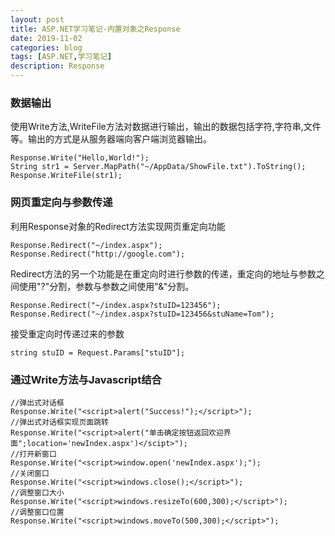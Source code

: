 ```yaml
---
layout: post
title: ASP.NET学习笔记-内置对象之Response
date: 2019-11-02
categories: blog
tags: [ASP.NET,学习笔记]
description: Response
---
```


### 数据输出
使用Write方法,WriteFile方法对数据进行输出，输出的数据包括字符,字符串,文件等。输出的方式是从服务器端向客户端浏览器输出。
```
Response.Write("Hello,World!");
String str1 = Server.MapPath("~/AppData/ShowFile.txt").ToString();
Response.WriteFile(str1);
```
### 网页重定向与参数传递
利用Response对象的Redirect方法实现网页重定向功能
```
Response.Redirect("~/index.aspx");
Response.Redirect("http://google.com");
```
Redirect方法的另一个功能是在重定向时进行参数的传递，重定向的地址与参数之间使用"?"分割，参数与参数之间使用"&"分割。
```
Response.Redirect("~/index.aspx?stuID=123456");
Response.Redirect("~/index.aspx?stuID=123456&stuName=Tom");
```
接受重定向时传递过来的参数
```
string stuID = Request.Params["stuID"];
```
### 通过Write方法与Javascript结合
```
//弹出式对话框
Response.Write("<script>alert("Success!");</script>");
//弹出式对话框实现页面跳转
Response.Write("<script>alert("单击确定按钮返回欢迎界面";location='newIndex.aspx')</scipt>");
//打开新窗口
Response.Write("<script>window.open('newIndex.aspx');");
//关闭窗口
Response.Write("<script>windows.close();</script>");
//调整窗口大小
Response.Write("<script>windows.resizeTo(600,300);</script>");
//调整窗口位置
Response.Write("<script>windows.moveTo(500,300);</script>");
```
